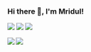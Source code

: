 ### Hi there 👋, I'm Mridul! 

[![](https://img.shields.io/badge/OS-Linux-informational?style=flat&logo=Linux&logoColor=white&color=F0B90D)](https://kernel.org)
[![](https://img.shields.io/badge/OS-Windows-informational?style=flat&logo=Windows&logoColor=white&color=0072cb)](https://windows.com)
[![](https://img.shields.io/badge/Distro-Fedora-informational?style=flat&logo=Fedora&logoColor=white&color=294172)](https://getfedora.org/)

<a href="#">
  <img align="left" src="https://github-readme-stats.vercel.app/api?username=Kryptos-123&show_icons=true&theme=github_dark" />
</a>
<a href="#">
  <img align="left" src="https://github-readme-stats.vercel.app/api/top-langs/?username=Kryptos-123&theme=github_dark" />
</a>
